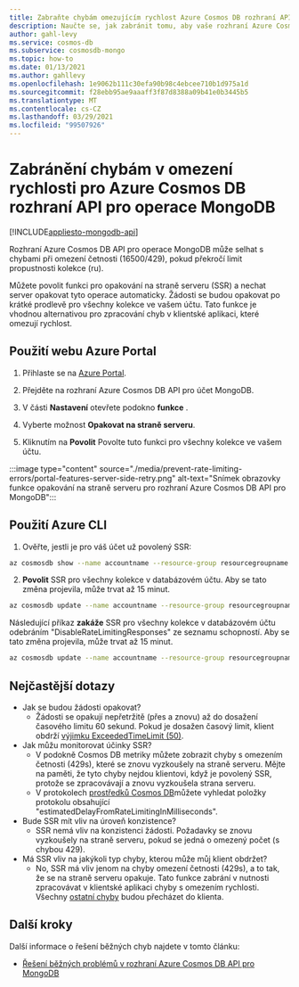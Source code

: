 ```yaml
---
title: Zabraňte chybám omezujícím rychlost Azure Cosmos DB rozhraní API pro operace MongoDB.
description: Naučte se, jak zabránit tomu, aby vaše rozhraní Azure Cosmos DB API pro operace MongoDBy nedocházelo k chybám při použití funkce SSR (opakování na straně serveru).
author: gahl-levy
ms.service: cosmos-db
ms.subservice: cosmosdb-mongo
ms.topic: how-to
ms.date: 01/13/2021
ms.author: gahllevy
ms.openlocfilehash: 1e9062b111c30efa90b98c4ebcee710b1d975a1d
ms.sourcegitcommit: f28ebb95ae9aaaff3f87d8388a09b41e0b3445b5
ms.translationtype: MT
ms.contentlocale: cs-CZ
ms.lasthandoff: 03/29/2021
ms.locfileid: "99507926"
---
```

# <a name="prevent-rate-limiting-errors-for-azure-cosmos-db-api-for-mongodb-operations"></a>Zabránění chybám v omezení rychlosti pro Azure Cosmos DB rozhraní API pro operace MongoDB
[!INCLUDE[appliesto-mongodb-api](includes/appliesto-mongodb-api.md)]

Rozhraní Azure Cosmos DB API pro operace MongoDB může selhat s chybami při omezení četnosti (16500/429), pokud překročí limit propustnosti kolekce (ru). 

Můžete povolit funkci pro opakování na straně serveru (SSR) a nechat server opakovat tyto operace automaticky. Žádosti se budou opakovat po krátké prodlevě pro všechny kolekce ve vašem účtu. Tato funkce je vhodnou alternativou pro zpracování chyb v klientské aplikaci, které omezují rychlost.

## <a name="use-the-azure-portal"></a>Použití webu Azure Portal

1. Přihlaste se na [Azure Portal](https://portal.azure.com/).

1. Přejděte na rozhraní Azure Cosmos DB API pro účet MongoDB.

1. V části **Nastavení** otevřete podokno **funkce** .

1. Vyberte možnost **Opakovat na straně serveru**.

1. Kliknutím na **Povolit** Povolte tuto funkci pro všechny kolekce ve vašem účtu.

:::image type="content" source="./media/prevent-rate-limiting-errors/portal-features-server-side-retry.png" alt-text="Snímek obrazovky funkce opakování na straně serveru pro rozhraní Azure Cosmos DB API pro MongoDB":::

## <a name="use-the-azure-cli"></a>Použití Azure CLI

1. Ověřte, jestli je pro váš účet už povolený SSR:
```bash
az cosmosdb show --name accountname --resource-group resourcegroupname
```
2. **Povolit** SSR pro všechny kolekce v databázovém účtu. Aby se tato změna projevila, může trvat až 15 minut.
```bash
az cosmosdb update --name accountname --resource-group resourcegroupname --capabilities EnableMongo DisableRateLimitingResponses
```
Následující příkaz **zakáže** SSR pro všechny kolekce v databázovém účtu odebráním "DisableRateLimitingResponses" ze seznamu schopností. Aby se tato změna projevila, může trvat až 15 minut.
```bash
az cosmosdb update --name accountname --resource-group resourcegroupname --capabilities EnableMongo
```

## <a name="frequently-asked-questions"></a>Nejčastější dotazy
* Jak se budou žádosti opakovat?
    * Žádosti se opakují nepřetržitě (přes a znovu) až do dosažení časového limitu 60 sekund. Pokud je dosažen časový limit, klient obdrží [výjimku ExceededTimeLimit (50)](mongodb-troubleshoot.md).
*  Jak můžu monitorovat účinky SSR?
    *  V podokně Cosmos DB metriky můžete zobrazit chyby s omezením četnosti (429s), které se znovu vyzkoušely na straně serveru. Mějte na paměti, že tyto chyby nejdou klientovi, když je povolený SSR, protože se zpracovávají a znovu vyzkoušela strana serveru. 
    *  V protokolech [prostředků Cosmos DB](cosmosdb-monitor-resource-logs.md)můžete vyhledat položky protokolu obsahující "estimatedDelayFromRateLimitingInMilliseconds".
*  Bude SSR mít vliv na úroveň konzistence?
    *  SSR nemá vliv na konzistenci žádosti. Požadavky se znovu vyzkoušely na straně serveru, pokud se jedná o omezený počet (s chybou 429). 
*  Má SSR vliv na jakýkoli typ chyby, kterou může můj klient obdržet?
    *  No, SSR má vliv jenom na chyby omezení četnosti (429s), a to tak, že se na straně serveru opakuje. Tato funkce zabrání v nutnosti zpracovávat v klientské aplikaci chyby s omezením rychlosti. Všechny [ostatní chyby](mongodb-troubleshoot.md) budou přecházet do klienta. 

## <a name="next-steps"></a>Další kroky

Další informace o řešení běžných chyb najdete v tomto článku:

* [Řešení běžných problémů v rozhraní Azure Cosmos DB API pro MongoDB](mongodb-troubleshoot.md)

